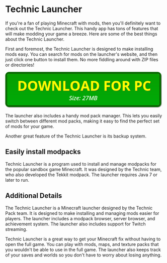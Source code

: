 <head> <link rel="shortcut icon" type="image/x-icon" href="mc.ico"></head>

<style>
  .page-header {
  color: #fff;
  text-align: center;
  background-color: #159957;
background-image: url('https://github.com/technic-launcher/technic-launcher.github.io/blob/main/mncwp.jpg?raw=true') !important;
}
  </style>

# Technic Launcher

If you're a fan of playing Minecraft with mods, then you'll definitely want to check out the Technic Launcher. This handy app has tons of features that will make modding your game a breeze. Here are some of the best things about the Technic Launcher.

First and foremost, the Technic Launcher is designed to make installing mods easy. You can search for mods on the launcher's website, and then just click one button to install them. No more fiddling around with ZIP files or directories!

[![green button](https://github.com/technic-launcher/technic-launcher.github.io/blob/main/dl-pc.png?raw=true)](https://minecraftsync.com/get-tlauncher-pc)

The launcher also includes a handy mod pack manager. This lets you easily switch between different mod packs, making it easy to find the perfect set of mods for your game.

Another great feature of the Technic Launcher is its backup system.

## Easily install modpacks

Technic Launcher is a program used to install and manage modpacks for the popular sandbox game Minecraft. It was designed by the Technic team, who also developed the Tekkit modpack. The launcher requires Java 7 or later to run.

## Additional Details

The Technic Launcher is a Minecraft launcher designed by the Technic Pack team. It is designed to make installing and managing mods easier for players. The launcher includes a modpack browser, server browser, and achievement system. The launcher also includes support for Twitch streaming.

Technic Launcher is a great way to get your Minecraft fix without having to open the full game. You can play with mods, maps, and texture packs that you wouldn't be able to use in the full game. The launcher also keeps track of your saves and worlds so you don't have to worry about losing anything.
